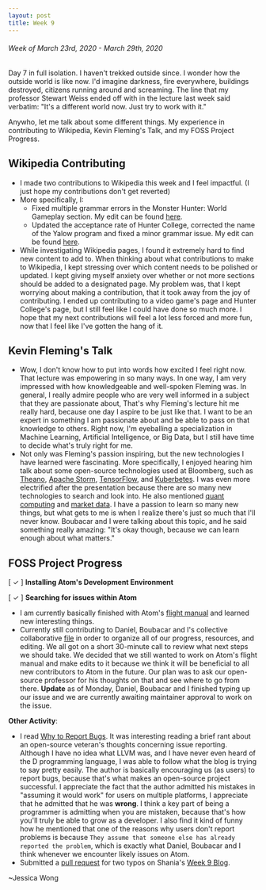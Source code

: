 ```yaml
---
layout: post
title: Week 9
---
```


###### Week of March 23rd, 2020 - March 29th, 2020 

Day 7 in full isolation. I haven't trekked outside since. I wonder how the outside world is like now. I'd imagine darkness, fire everywhere, buildings destroyed, citizens running around and screaming. The line that my professor Stewart Weiss ended off with in the lecture last week said verbatim: "It's a different world now. Just try to work with it." 

Anywho, let me talk about some different things. My experience in contributing to Wikipedia, Kevin Fleming's Talk, and my FOSS Project Progress.

## Wikipedia Contributing

- I made two contributions to Wikipedia this week and I feel impactful. (I just hope my contributions don't get reverted)
- More specifically, I:
    - Fixed multiple grammar errors in the Monster Hunter: World Gameplay section. My edit can be found [here](https://en.wikipedia.org/w/index.php?title=Monster_Hunter:_World&diff=prev&oldid=947220108).
    - Updated the acceptance rate of Hunter College, corrected the name of the Yalow program and fixed a minor grammar issue. My edit can be found [here](https://en.wikipedia.org/w/index.php?title=Hunter_College&diff=prev&oldid=947221499).
- While investigating Wikipedia pages, I found it extremely hard to find new content to add to. When thinking about what contributions to make to Wikipedia, I kept stressing over which content needs to be polished or updated. I kept giving myself anxiety over whether or not more sections should be added to a designated page. My problem was, that I kept worrying about making a contribution, that it took away from the joy of contributing. I ended up contributing to a video game's page and Hunter College's page, but I still feel like I could have done so much more. I hope that my next contributions will feel a lot less forced and more fun, now that I feel like I've gotten the hang of it.

## Kevin Fleming's Talk

- Wow, I don't know how to put into words how excited I feel right now. That lecture was empowering in so many ways. In one way, I am very impressed with how knowledgeable and well-spoken Fleming was. In general, I really admire people who are very well informed in a subject that they are passionate about, That's why Fleming's lecture hit me really hard, because one day I aspire to be just like that. I want to be an expert in something I am passionate about and be able to pass on that knowledge to others. Right now, I'm eyeballing a specialization in Machine Learning, Artificial Intelligence, or Big Data, but I still have time to decide what's truly right for me.
- Not only was Fleming's passion inspiring, but the new technologies I have learned were fascinating. More specifically, I enjoyed hearing him talk about some open-source technologies used at Bloomberg, such as [Theano](https://github.com/Theano/Theano), [Apache Storm](http://storm.apache.org/), [TensorFlow](https://www.tensorflow.org/), and [Kuberbetes](https://kubernetes.io/). I was even more electrified after the presentation because there are so many new technologies to search and look into. He also mentioned [quant computing](https://en.wikipedia.org/wiki/Quantum_computing) and [market data](https://www.wsj.com/market-data). I have a passion to learn so many new things, but what gets to me is when I realize there's just so much that I'll never know. Boubacar and I were talking about this topic, and he said something really amazing: "It's okay though, because we can learn enough about what matters." 

## FOSS Project Progress

[ ✓ ] **Installing Atom's Development Environment** 

[ ✓ ] **Searching for issues within Atom**
- I am currently basically finished with Atom's [flight manual](https://flight-manual.atom.io/hacking-atom/sections/handling-uris/) and learned new interesting things.
- Currently still contributing to Daniel, Boubacar and I's collective collaborative [file](https://hackmd.io/C_2OEnduSSa5FlCZ7x1fUQ?both) in order to organize all of our progress, resources, and editing. We all got on a short 30-minute call to review what next steps we should take. We decided that we still wanted to work on Atom's flight manual and make edits to it because we think it will be beneficial to all new contributors to Atom in the future. Our plan was to ask our open-source professor for his thoughts on that and see where to go from there. **Update** as of Monday, Daniel, Boubacar and I finished typing up our issue and we are currently awaiting maintainer approval to work on the issue.

**Other Activity**: 
- I read [Why to Report Bugs](https://pointersgonewild.com/2019/11/02/they-might-never-tell-you-its-broken/). It was interesting reading a brief rant about an open-source veteran's thoughts concerning issue reporting. Although I have no idea what LLVM was, and I have never even heard of the D programming language, I was able to follow what the blog is trying to say pretty easily. The author is basically encouraging us (as users) to report bugs, because that's what makes an open-source project successful. I appreciate the fact that the author admitted his mistakes in "assuming it would work" for users on multiple platforms, I appreciate that he admitted that he was **wrong**. I think a key part of being a programmer is admitting when you are mistaken, because that's how you'll truly be able to grow as a developer. I also find it kind of funny how he mentioned that one of the reasons why users don't report problems is because ``They assume that someone else has already reported the problem``, which is exactly what Daniel, Boubacar and I think whenever we encounter likely issues on Atom.
- Submitted a [pull request](https://github.com/hunter-college-ossd-spr-2020/sdhani-weekly/pull/4) for two typos on Shania's [Week 9 Blog](https://hunter-college-ossd-spr-2020.github.io/sdhani-weekly/week09/).

~Jessica Wong